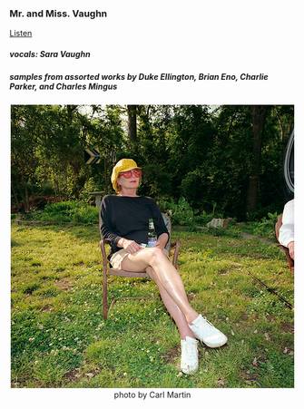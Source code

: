 ### Mr. and Miss. Vaughn

[Listen](mmVaughn.mp3)

##### vocals: Sara Vaughn
##### samples from assorted works by Duke Ellington, Brian Eno, Charlie Parker, and Charles Mingus

<p align="center">
<img src="saraThumb.jpeg"> </a>
photo by Carl Martin
</p>




